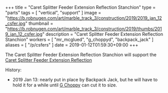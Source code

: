 +++
title = "Caret Splitter Feeder Extension Reflection Stanchion"
type = "parts"
tags = [ "vertical", "support" ]
image = "https://b.robnugen.com/art/marble_track_3/construction/2019/2019_jan_12_csfer.jpg"
thumbnail = "https://b.robnugen.com/art/marble_track_3/construction/2019/thumbs/2019_jan_12_csfer.jpg"
description = "Caret Splitter Feeder Extension Reflection Stanchion"
workers = [
    "mr_mcglued",
    "g_choppyd",
	"backpack_jack"
]
aliases = [
    "/p/csfers"
]
date = 2019-01-12T01:59:30+09:00
+++

The Caret Splitter Feeder Extension Reflection Stanchion will support
the [Caret Splitter Feeder Extension Reflection](/p/csfer)

History:

* 2019 Jan 13: nearly put in place by Backpack Jack, but he will have
  to hold it for a while until [G Choppy](/w/gc) can cut it to size.
